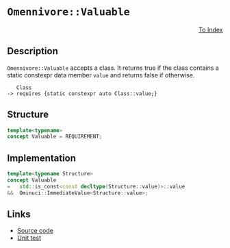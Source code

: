 <!-- Copyright 2024 Feng Mofan
SPDX-License-Identifier: Apache-2.0 -->

# `Omennivore::Valuable`

<p style='text-align: right;'><a href="../../concepts.md#omennivore-valuable">To Index</a></p>

## Description

`Omennivore::Valuable` accepts a class.
It returns true if the class contains a static constexpr data member `value` and returns false if otherwise.

<pre><code>   Class
-> requires {static constexpr auto Class::value;}</code></pre>

## Structure

```C++
template<typename>
concept Valuable = REQUIREMENT;
```

## Implementation

```C++
template<typename Structure>
concept Valuable
=   std::is_const<const decltype(Structure::value)>::value
&&  Ominuci::ImmediateValue<Structure::value>;
```

## Links

- [Source code](../../../../conceptrodon/omennivore/concepts/valuable.hpp)
- [Unit test](../../../../tests/unit/concepts/omennivore/valuable.test.hpp)
